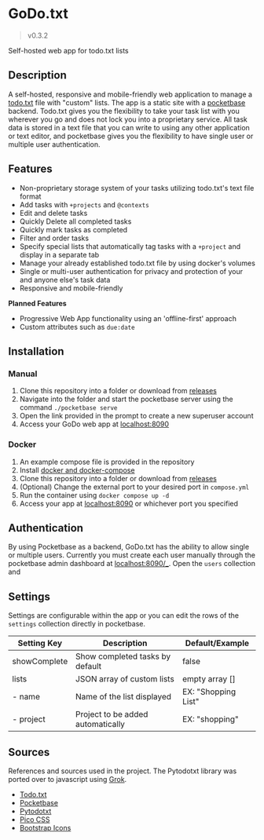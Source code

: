 # GoDo.txt

> v0.3.2

Self-hosted web app for todo.txt lists

## Description

A self-hosted, responsive and mobile-friendly web application to manage a [todo.txt](http://todotxt.org/) file with "custom" lists. The app is a static site with a [pocketbase](https://pocketbase.io/) backend. Todo.txt gives you the flexibility to take your task list with you wherever you go and does not lock you into a proprietary service. All task data is stored in a text file that you can write to using any other application or text editor, and pocketbase gives you the flexibility to have single user or multiple user authentication.

## Features

- Non-proprietary storage system of your tasks utilizing todo.txt's text file format
- Add tasks with `+projects` and `@contexts`
- Edit and delete tasks
- Quickly Delete all completed tasks
- Quickly mark tasks as completed
- Filter and order tasks
- Specify special lists that automatically tag tasks with a `+project` and display in a separate tab
- Manage your already established todo.txt file by using docker's volumes
- Single or multi-user authentication for privacy and protection of your and anyone else's task data
- Responsive and mobile-friendly

**Planned Features**

- Progressive Web App functionality using an 'offline-first' approach
- Custom attributes such as `due:date`

## Installation

### Manual

1. Clone this repository into a folder or download from [releases](https://github.com/aleyoscar/groctxt/releases)
2. Navigate into the folder and start the pocketbase server using the command `./pocketbase serve`
3. Open the link provided in the prompt to create a new superuser account
4. Access your GoDo web app at [localhost:8090](http://localhost:8090)

### Docker

1. An example compose file is provided in the repository
2. Install [docker and docker-compose](https://docs.docker.com/compose/install/)
3. Clone this repository into a folder or download from [releases](https://github.com/aleyoscar/groctxt/releases)
4. (Optional) Change the external port to your desired port in `compose.yml`
5. Run the container using `docker compose up -d`
6. Access your app at [localhost:8090](http://localhost:8090) or whichever port you specified

## Authentication

By using Pocketbase as a backend, GoDo.txt has the ability to allow single or multiple users. Currently you must create each user manually through the pocketbase admin dashboard at [localhost:8090/_](http://localhost:8090/_). Open the `users` collection and

## Settings

Settings are configurable within the app or you can edit the rows of the `settings` collection directly in pocketbase.

| Setting Key	| Description						| Default/Example		|
| ---			| ---								| ---					|
| showComplete	| Show completed tasks by default	| false					|
| lists			| JSON array of custom lists		| empty array []		|
|   - name		| Name of the list displayed		| EX: "Shopping List"	|
|   - project	| Project to be added automatically	| EX: "shopping"		|

## Sources

References and sources used in the project. The Pytodotxt library was ported over to javascript using [Grok](https://grok.com).

- [Todo.txt](http://todotxt.org/)
- [Pocketbase](https://pocketbase.io)
- [Pytodotxt](https://vonshednob.cc/pytodotxt/doc/)
- [Pico CSS](https://picocss.com/)
- [Bootstrap Icons](https://icons.getbootstrap.com/)

